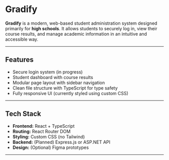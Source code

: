 # Gradify 

**Gradify** is a modern, web-based student administration system designed primarily for **high schools**. It allows students to securely log in, view their course results, and manage academic information in an intuitive and accessible way.

---

##  Features

-  Secure login system (in progress)
-  Student dashboard with course results
-  Modular page layout with sidebar navigation
-  Clean file structure with TypeScript for type safety
-  Fully responsive UI (currently styled using custom CSS)

---

## Tech Stack

- **Frontend:** React + TypeScript
- **Routing:** React Router DOM
- **Styling:** Custom CSS (no Tailwind)
- **Backend:** (Planned) Express.js or ASP.NET API
- **Design:** (Optional) Figma prototypes

---
